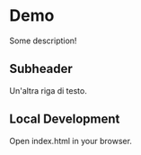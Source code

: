 # Demo

Some description!

## Subheader

Un'altra riga di testo.

## Local Development

Open index.html in your browser.